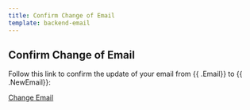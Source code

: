 ```yaml
---
title: Confirm Change of Email
template: backend-email
---
```


## Confirm Change of Email

Follow this link to confirm the update of your email from {{ .Email}} to {{ .NewEmail}}:

<a href='{{ .SiteURL }}/admin/#email_change_token={{ .Token }}'>Change Email</a>